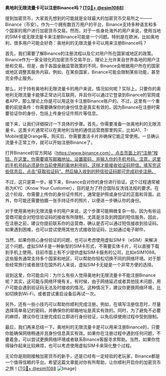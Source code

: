 **奥地利无限流量卡可以注册Binance吗？[[TG💪+ @esim1088](https://t.me/s/esim1088)]**

提到加密货币，大家首先想到的可能就是全球最大的加密货币交易所之一——Binance（币安）。作为一个拥有数百万用户的平台，Binance支持多种语言和多个国家的用户进行加密货币交易。然而，对于一些身处海外的用户来说，使用当地的SIM卡或无限流量卡来注册Binance可能是一个问题。特别是在欧洲，比如奥地利，很多用户可能会好奇：奥地利的无限流量卡可以用来注册Binance吗？

首先，我们需要了解Binance的注册流程以及它对用户所在国家或地区的政策。Binance作为一家全球化的加密货币交易平台，理论上允许来自世界各地的用户注册和交易。但是，由于各国金融监管政策的不同，Binance会根据用户所在的国家或地区调整其服务内容。例如，在某些国家，Binance可能会限制某些功能，甚至完全停止服务。

那么，对于持有奥地利无限流量卡的用户来说，情况如何呢？实际上，只要你的奥地利无限流量卡能够正常访问互联网，并且你可以通过它登录到Binance的官网或者APP，那么理论上你是可以用这张卡注册Binance账户的。不过，这里有一个重要的前提条件：你需要确保你的身份信息是真实有效的。因为Binance在注册时需要验证你的身份，包括上传身份证件照片等信息。

接下来，让我们详细探讨一下具体的步骤。首先，你需要准备一张奥地利的无限流量卡。这类卡片通常可以在奥地利当地的通信运营商那里购买，比如A1、T-Mobile或是Orange等。购买后，你需要激活卡片并确保它能正常使用。一旦确认流量卡正常工作，就可以开始注册Binance了。

打开Binance的官方网站（https://www.binance.com），点击页面上的“注册”按钮。在这里，你需要填写邮箱地址、设置密码，并输入你的手机号码。注意，这里的手机号码必须是你当前使用的奥地利号码，这样才能接收验证码短信。填写完这些信息后，点击“获取验证码”，然后输入收到的短信验证码即可完成初步注册。

不过，这只是第一步。接下来，Binance会对你的身份进行验证。这个过程通常被称为KYC（Know Your Customer），目的是为了符合国际反洗钱法规的要求。在这个阶段，你需要上传你的身份证件照片，通常是护照或身份证的正面和背面。此外，你可能还需要拍摄一张手持证件的照片，以便进一步确认你的身份。

对于使用奥地利无限流量卡的用户来说，这个步骤可能稍微复杂一些。因为有些运营商可能会对短信验证码的接收有所限制，尤其是涉及到跨国的短信服务。因此，在注册之前，建议你提前联系你的运营商，确认是否可以通过短信接收到验证码。如果遇到困难，也可以尝试使用其他方式接收验证码，比如通过电子邮件。

当然，如果你担心身份验证的问题，也可以考虑使用虚拟SIM卡（eSIM）来解决这个问题。虚拟SIM卡是一种新型的SIM卡形式，不需要实体卡片，可以直接下载到手机上使用。目前市面上有不少提供虚拟SIM卡服务的公司，比如eSIM1088。这些服务通常支持多个国家和地区，可以帮助你轻松切换不同的网络环境。对于那些经常旅行或者居住在国外的人来说，虚拟SIM卡无疑是一个非常方便的选择。

说到这里，你可能会问：为什么有些人觉得奥地利无限流量卡不能注册Binance呢？其实，这可能与网络环境有关。有时候，由于网络延迟或者其他技术问题，用户可能会遇到验证码无法及时接收的情况。这种情况下，建议你更换网络环境，比如切换到Wi-Fi，或者尝试重启设备后再试一次。

另外，还有一些小技巧可以帮助你顺利完成注册。例如，在填写注册信息时，尽量选择简单易记的密码，并确保你的邮箱地址是真实有效的。同时，为了避免不必要的麻烦，建议你在注册完成后立即进行身份验证，以免后续使用过程中受到限制。

最后，我们再来总结一下。奥地利的无限流量卡是可以用来注册Binance的，只要你能确保网络畅通并且身份信息真实有效。如果你在注册过程中遇到任何问题，不要着急，可以尝试更换网络环境或者联系Binance客服寻求帮助。当然，如果你觉得操作起来比较麻烦，也可以考虑使用虚拟SIM卡来简化整个过程。

无论你是刚刚接触加密货币的新手，还是已经有一定经验的老玩家，Binance都是一个值得信赖的平台。希望这篇文章能对你有所帮助，让你顺利开启你的加密货币之旅！[[TG💪+ @esim1088](https://t.me/s/esim1088) ![Image](https://i.postimg.cc/4NQfJmqS/Snipaste-2025-05-13-00-14-12.png)]